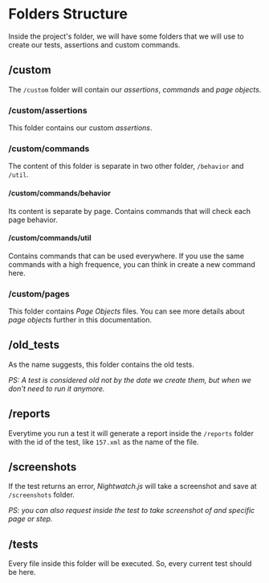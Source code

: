# Folders Structure
Inside the project's folder, we will have some folders that we will use to create our tests, assertions and custom commands.

## /custom
The `/custom` folder will contain our *assertions*, *commands* and *page objects*.

### /custom/assertions
This folder contains our custom *assertions*.

### /custom/commands
The content of this folder is separate in two other folder, `/behavior` and `/util`.

#### /custom/commands/behavior
Its content is separate by page. Contains commands that will check each page behavior.

#### /custom/commands/util
Contains commands that can be used everywhere. If you use the same commands with a high frequence, you can think in create a new command here.

### /custom/pages
This folder contains *Page Objects* files. You can see more details about *page objects* further in this documentation.

## /old_tests
As the name suggests, this folder contains the old tests.

*PS: A test is considered old not by the date we create them, but when we don't need to run it anymore.*

## /reports
Everytime you run a test it will generate a report inside the `/reports` folder with the id of the test, like `157.xml` as the name of the file.

## /screenshots
If the test returns an error, *Nightwatch.js* will take a screenshot and save at `/screenshots` folder.

*PS: you can also request inside the test to take screenshot of and specific page or step.*

## /tests
Every file inside this folder will be executed. So, every current test should be here.
